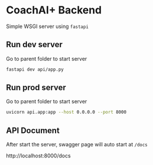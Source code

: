 # CoachAI+ Backend
Simple WSGI server using `fastapi`

## Run dev server
Go to parent folder to start server
```sh
fastapi dev api/app.py
```

## Run prod server
Go to parent folder to start server
```sh
uvicorn api.app:app --host 0.0.0.0 --port 8000
```

## API Document

After start the server, swagger page will auto start at `/docs`

http://localhost:8000/docs